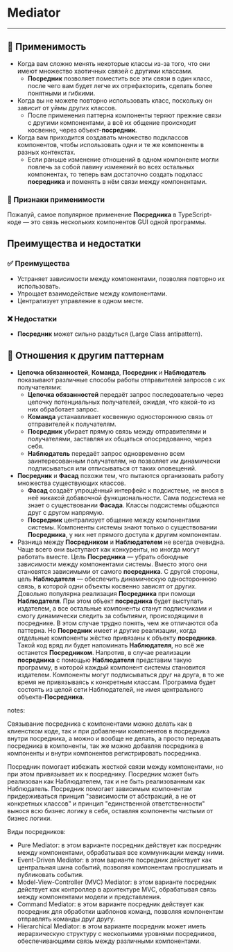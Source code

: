 # Mediator

___

## 🤔 Применимость

- Когда вам сложно менять некоторые классы из-за того, что они имеют
множество хаотичных связей с другими классами.
  - **Посредник** позволяет поместить все эти связи в один класс, после
чего вам будет легче их отрефакторить, сделать более понятными и гибкими.
- Когда вы не можете повторно использовать класс, поскольку он зависит
от уймы других классов.
  - После применения паттерна компоненты теряют прежние связи с другими
компонентами, а всё их общение происходит косвенно, через
объект-**посредник**.
- Когда вам приходится создавать множество подклассов компонентов, чтобы
использовать одни и те же компоненты в разных контекстах.
  - Если раньше изменение отношений в одном компоненте могли повлечь за
собой лавину изменений во всех остальных компонентах, то теперь вам
достаточно создать подкласс **посредника** и поменять в нём связи между
компонентами.

### 🎯 Признаки применимости

Пожалуй, самое популярное применение **Посредника** в TypeScript-коде —
это связь нескольких компонентов GUI одной программы.

## Преимущества и недостатки

### ✅ Преимущества

- Устраняет зависимости между компонентами, позволяя повторно их
использовать.
- Упрощает взаимодействие между компонентами.
- Централизует управление в одном месте.

### ❌ Недостатки

- **Посредник** может сильно раздуться (Large Class antipattern).

## 🔁 Отношения к другим паттернам

- **Цепочка обязанностей**, **Команда**, **Посредник** и **Наблюдатель** показывают
различные способы работы отправителей запросов с их получателями:
  - **Цепочка обязанностей** передаёт запрос последовательно через цепочку
потенциальных получателей, ожидая, что какой-то из них обработает запрос.
  - **Команда** устанавливает косвенную одностороннюю связь от отправителей к получателям.
  - **Посредник** убирает прямую связь между отправителями и получателями, заставляя
их общаться опосредованно, через себя.
  - **Наблюдатель** передаёт запрос одновременно всем заинтересованным
  получателям, но позволяет им динамически подписываться или отписываться от
таких оповещений.
- **Посредник** и **Фасад** похожи тем, что пытаются организовать работу
множества существующих классов.
  - **Фасад** создаёт упрощённый интерфейс к подсистеме, не внося в неё
никакой добавочной функциональности. Сама подсистема не знает о
существовании **Фасада**. Классы подсистемы общаются друг с другом
напрямую.
  - **Посредник** централизует общение между компонентами системы.
Компоненты системы знают только о существовании **Посредника**, у них
нет прямого доступа к другим компонентам.
- Разница между **Посредником** и **Наблюдателем** не всегда очевидна.
Чаще всего они выступают как конкуренты, но иногда могут работать
вместе. Цель **Посредника** — убрать обоюдные зависимости между
компонентами системы. Вместо этого они становятся зависимыми от самого
**посредника**. С другой стороны, цель **Наблюдателя** — обеспечить
динамическую одностороннюю связь, в которой одни объекты косвенно
зависят от других. Довольно популярна реализация **Посредника** при
помощи **Наблюдателя**. При этом объект **посредника** будет выступать
издателем, а все остальные компоненты станут подписчиками и смогу
динамически следить за событиями, происходящими в посреднике. В этом
случае трудно понять, чем же отличаются оба паттерна. Но **Посредник**
имеет и другие реализации, когда отдельные компоненты жёстко привязаны к
объекту **посредника**. Такой код вряд ли будет напоминать
**Наблюдателя**, но всё же останется **Посредником**. Напротив, в случае
реализации **посредника** с помощью **Наблюдателя** представим такую
программу, в которой каждый компонент системы становится издателем.
Компоненты могут подписываться друг на друга, в то же время не
привязываясь к конкретным классам. Программа будет состоять из
целой сети Наблюдателей, не имея центрального объекта-**Посредника**.

notes:

Cвязывание посредника с компонентами можно делать как в клиенстком коде,
так и при добавлении компонентов в посредника внутри посредника, а можно и
вообще не делать, а просто передавать посредника в компоненты, так же можно
добавляя посредника в компоненты и внутри компонентов регистрировать посредника.

Посредник помогает избежать жесткой связи между компонентами, но при этом
привязывает их к посреднику. Посредник может быть реализован как
Наблюдателем, так и не быть реализованным как Наблюдатель. Посредник помогает
зависимым компонентам придерживаться принцип "зависимости от абстракций, а не
от конкретных классов" и принцип "единственной ответственности" вынося всю бизнес
логику в себя, оставляя компоненты чистыми от бизнес логики.

Виды посредников:

- Pure Mediator: в этом варианте посредник действует как посредник между компонентами,
обрабатывая все коммуникации между ними.
- Event-Driven Mediator: в этом варианте посредник действует как центральная
шина событий, позволяя компонентам прослушивать и публиковать события.
- Model-View-Controller (MVC) Mediator: в этом варианте посредник действует
как контроллер в архитектуре MVC, обрабатывая связь между компонентами модели и представления.
- Command Mediator: в этом варианте посредник действует как посредник для обработки
шаблонов команд, позволяя компонентам отправлять команды друг другу.
- Hierarchical Mediator: в этом варианте посредник может иметь иерархическую структуру
с несколькими уровнями посредников, обеспечивающими связь между различными компонентами.
